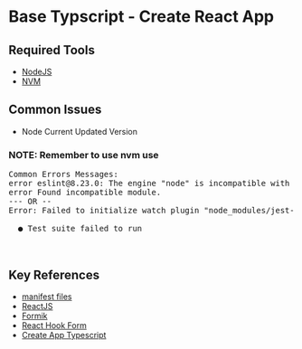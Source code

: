 # Base Typscript - Create React App

## Required Tools
- [NodeJS](https://nodejs.org/en/download/)
- [NVM](https://github.com/nvm-sh/nvm#installing-and-updating)

## Common Issues

- Node Current Updated Version 

### NOTE: Remember to use nvm use <node version>
<pre>
Common Errors Messages:
error eslint@8.23.0: The engine "node" is incompatible with this module. Expected version "^12.22.0 || ^14.17.0 || >=16.0.0". Got "14.15.0"
error Found incompatible module.
--- OR --
Error: Failed to initialize watch plugin "node_modules/jest-watch-typeahead/filename.js":

  ● Test suite failed to run


</pre>

## Key References
- [manifest files](https://web.dev/add-manifest/)
- [ReactJS](https://reactjs.org/)
- [Formik](https://formik.org/)
- [React Hook Form](https://react-hook-form.com/)
- [Create App Typescript](https://create-react-app.dev/docs/adding-typescript/)
